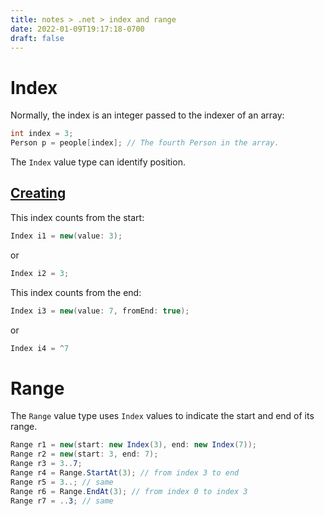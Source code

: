```yaml
---
title: notes > .net > index and range
date: 2022-01-09T19:17:18-0700
draft: false
---
```

# Index
Normally, the index is an integer passed to the indexer of an array:
```cs
int index = 3;
Person p = people[index]; // The fourth Person in the array.
```
The `Index` value type can identify position.

## <u>Creating</u>
This index counts from the start:
```cs
Index i1 = new(value: 3);
```
or
```cs
Index i2 = 3;
```
This index counts from the end:
```cs
Index i3 = new(value: 7, fromEnd: true);
```
or
```cs
Index i4 = ^7
```
# Range
The `Range` value type uses `Index` values to indicate the start and end of its range.
```cs
Range r1 = new(start: new Index(3), end: new Index(7));
Range r2 = new(start: 3, end: 7);
Range r3 = 3..7;
Range r4 = Range.StartAt(3); // from index 3 to end
Range r5 = 3..; // same
Range r6 = Range.EndAt(3); // from index 0 to index 3
Range r7 = ..3; // same
```

